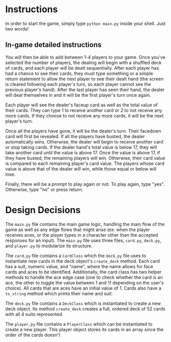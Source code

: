 # Instructions
In order to start the game, simply type `python main.py` inside your shell. Just two words!

## In-game detailed instructions
You will then be able to add between 1-4 players to your game. Once you've selected the number of players, the dealing will begin with a shuffled deck of cards, and each player will be dealt sequentially. After each player has had a chance to see their cards, they must type something or a simple return statement to allow the next player to see their dealt hand (the screen is cleared following each player's turn, so each player cannot see the previous player's hand). After the last player has seen their hand, the dealer will deal themselves in and it will be the first player's turn once again.

Each player will see the dealer's faceup card as well as the total value of their cards. They can type 1 to receive another card or 2 to not receive any more cards. If they choose to not receive any more cards, it will be the next player's turn. 

Once all the players have gone, it will be the dealer's turn. Their facedown card will first be revealed. If all the players have busted, the dealer automatically wins. Otherwise, the dealer will begin to receive another card or stop taking cards. If the dealer hand's total value is below 17, they will take another card until the value is above 17. Once the value is above 17, if they have busted, the remaining players will win. Otherwise, their card value is compared to each remaining player's card value. The players whose card value is above that of the dealer will win, while those equal or below will lose.

Finally, there will be a prompt to play again or not. To play again, type "yes". Otherwise, type "no" or press return.

# Design Decisions
The `main.py` file contains the main game logic, handling the main flow of the game as well as any edge flows that might arise (ex: when the player receives aces, or the player types in a character other than the accepted responses for an input). The `main.py` file uses three files, `card.py`, `deck.py`, and `player.py` to modularize its structure. 

The `card.py` file contains a `CardClass` which the `deck.py` file uses to instantiate new cards in the deck object's `create_deck` method. Each card has a suit, numeric value, and "name", where the name allows for face cards and aces to be identified. Additionally, the card class has two helper methods to handle the ace edge case (one to check whether the card is an ace, the other to toggle the value between 1 and 11 depending on the user's choice). All cards that are aces have an initial value of 1. Cards also have a `to_string` method which prints their name and suit. 

The `deck.py` file contains a `DeckClass` which is instantiated to create a new deck object. Its method `create_deck` creates a full, ordered deck of 52 cards with all 4 suits represented. 

The `player.py` file contains a `PlayerClass` which can be instantiated to create a new player. This player object stores its cards in an array since the order of the cards doesn't